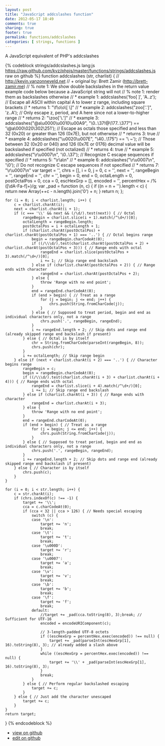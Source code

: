 ```yaml
---
layout: post
title: "JavaScript addcslashes function"
date: 2012-05-17 18:49
comments: true
sharing: true
footer: true
permalink: functions/addcslashes
categories: [ strings, functions ]
---
```

A JavaScript equivalent of PHP's addcslashes
<!-- more -->
{% codeblock strings/addcslashes.js lang:js https://raw.github.com/kvz/phpjs/master/functions/strings/addcslashes.js raw on github %}
function addcslashes (str, charlist) {
    // http://kevin.vanzonneveld.net
    // +   original by: Brett Zamir (http://brett-zamir.me)
    // %  note 1: We show double backslashes in the return value example code below because a JavaScript string will not
    // %  note 1: render them as backslashes otherwise
    // *     example 1: addcslashes('foo[ ]', 'A..z'); // Escape all ASCII within capital A to lower z range, including square brackets
    // *     returns 1: "\\f\\o\\o\\[ \\]"
    // *     example 2: addcslashes("zoo['.']", 'z..A'); // Only escape z, period, and A here since not a lower-to-higher range
    // *     returns 2: "\\zoo['\\.']"
    // *     example 3: addcslashes("@a\u0000\u0010\u00A9", "\0..\37!@\177..\377") == '\\@a\\000\\020\\302\\251'); // Escape as octals those specified and less than 32 (0x20) or greater than 126 (0x7E), but not otherwise
    // *     returns 3: true
    // *     example 4: addcslashes("\u0020\u007E", "\40..\175") == '\\ ~'); // Those between 32 (0x20 or 040) and 126 (0x7E or 0176) decimal value will be backslashed if specified (not octalized)
    // *     returns 4: true
    // *     example 5: addcslashes("\r\u0007\n", '\0..\37'); // Recognize C escape sequences if specified
    // *     returns 5: "\\r\\a\\n"
    // *     example 6: addcslashes("\r\u0007\n", '\0'); // Do not recognize C escape sequences if not specified
    // *     returns 7: "\r\u0007\n"
    var target = '',
        chrs = [],
        i = 0,
        j = 0,
        c = '',
        next = '',
        rangeBegin = '',
        rangeEnd = '',
        chr = '',
        begin = 0,
        end = 0,
        octalLength = 0,
        postOctalPos = 0,
        cca = 0,
        escHexGrp = [],
        encoded = '',
        percentHex = /%([\dA-Fa-f]+)/g;
    var _pad = function (n, c) {
        if ((n = n + '').length < c) {
            return new Array(++c - n.length).join('0') + n;
        }
        return n;
    };

    for (i = 0; i < charlist.length; i++) {
        c = charlist.charAt(i);
        next = charlist.charAt(i + 1);
        if (c === '\\' && next && (/\d/).test(next)) { // Octal
            rangeBegin = charlist.slice(i + 1).match(/^\d+/)[0];
            octalLength = rangeBegin.length;
            postOctalPos = i + octalLength + 1;
            if (charlist.charAt(postOctalPos) + charlist.charAt(postOctalPos + 1) === '..') { // Octal begins range
                begin = rangeBegin.charCodeAt(0);
                if ((/\\\d/).test(charlist.charAt(postOctalPos + 2) + charlist.charAt(postOctalPos + 3))) { // Range ends with octal
                    rangeEnd = charlist.slice(postOctalPos + 3).match(/^\d+/)[0];
                    i += 1; // Skip range end backslash
                } else if (charlist.charAt(postOctalPos + 2)) { // Range ends with character
                    rangeEnd = charlist.charAt(postOctalPos + 2);
                } else {
                    throw 'Range with no end point';
                }
                end = rangeEnd.charCodeAt(0);
                if (end > begin) { // Treat as a range
                    for (j = begin; j <= end; j++) {
                        chrs.push(String.fromCharCode(j));
                    }
                } else { // Supposed to treat period, begin and end as individual characters only, not a range
                    chrs.push('.', rangeBegin, rangeEnd);
                }
                i += rangeEnd.length + 2; // Skip dots and range end (already skipped range end backslash if present)
            } else { // Octal is by itself
                chr = String.fromCharCode(parseInt(rangeBegin, 8));
                chrs.push(chr);
            }
            i += octalLength; // Skip range begin
        } else if (next + charlist.charAt(i + 2) === '..') { // Character begins range
            rangeBegin = c;
            begin = rangeBegin.charCodeAt(0);
            if ((/\\\d/).test(charlist.charAt(i + 3) + charlist.charAt(i + 4))) { // Range ends with octal
                rangeEnd = charlist.slice(i + 4).match(/^\d+/)[0];
                i += 1; // Skip range end backslash
            } else if (charlist.charAt(i + 3)) { // Range ends with character
                rangeEnd = charlist.charAt(i + 3);
            } else {
                throw 'Range with no end point';
            }
            end = rangeEnd.charCodeAt(0);
            if (end > begin) { // Treat as a range
                for (j = begin; j <= end; j++) {
                    chrs.push(String.fromCharCode(j));
                }
            } else { // Supposed to treat period, begin and end as individual characters only, not a range
                chrs.push('.', rangeBegin, rangeEnd);
            }
            i += rangeEnd.length + 2; // Skip dots and range end (already skipped range end backslash if present)
        } else { // Character is by itself
            chrs.push(c);
        }
    }

    for (i = 0; i < str.length; i++) {
        c = str.charAt(i);
        if (chrs.indexOf(c) !== -1) {
            target += '\\';
            cca = c.charCodeAt(0);
            if (cca < 32 || cca > 126) { // Needs special escaping
                switch (c) {
                case '\n':
                    target += 'n';
                    break;
                case '\t':
                    target += 't';
                    break;
                case '\u000D':
                    target += 'r';
                    break;
                case '\u0007':
                    target += 'a';
                    break;
                case '\v':
                    target += 'v';
                    break;
                case '\b':
                    target += 'b';
                    break;
                case '\f':
                    target += 'f';
                    break;
                default:
                    //target += _pad(cca.toString(8), 3);break; // Sufficient for UTF-16
                    encoded = encodeURIComponent(c);

                    // 3-length-padded UTF-8 octets
                    if ((escHexGrp = percentHex.exec(encoded)) !== null) {
                        target += _pad(parseInt(escHexGrp[1], 16).toString(8), 3); // already added a slash above
                    }
                    while ((escHexGrp = percentHex.exec(encoded)) !== null) {
                        target += '\\' + _pad(parseInt(escHexGrp[1], 16).toString(8), 3);
                    }
                    break;
                }
            } else { // Perform regular backslashed escaping
                target += c;
            }
        } else { // Just add the character unescaped
            target += c;
        }
    }
    return target;
}
{% endcodeblock %}
<ul>
 <li><a href="https://github.com/kvz/phpjs/blob/master/functions/strings/addcslashes.js">view on github</a></li>
 <li><a href="https://github.com/kvz/phpjs/edit/master/functions/strings/addcslashes.js">edit on github</a></li>
</ul>
